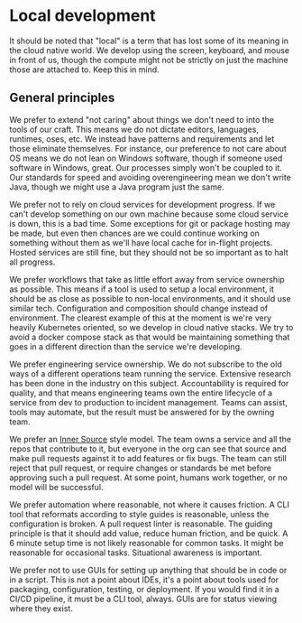 # Local development

It should be noted that "local" is a term that has lost some of its meaning in the cloud native world. We develop using the screen, keyboard, and mouse in front of us, though the compute might not be strictly on just the machine those are attached to. Keep this in mind.

## General principles

We prefer to extend "not caring" about things we don't need to into the tools of our craft. This means we do not dictate editors, languages, runtimes, oses, etc. We instead have patterns and requirements and let those eliminate themselves. For instance, our preference to not care about OS means we do not lean on Windows software, though if someone used software in Windows, great. Our processes simply won't be coupled to it. Our standards for speed and avoiding overengineering mean we don't write Java, though we might use a Java program just the same.

We prefer not to rely on cloud services for development progress. If we can't develop something on our own machine because some cloud service is down, this is a bad time. Some exceptions for git or package hosting may be made, but even then chances are we could continue working on something without them as we'll have local cache for in-flight projects. Hosted services are still fine, but they should not be so important as to halt all progress.

We prefer workflows that take as little effort away from service ownership as possible. This means if a tool is used to setup a local environment, it should be as close as possible to non-local environments, and it should use similar tech. Configuration and composition should change instead of environment. The clearest example of this at the moment is we're very heavily Kubernetes oriented, so we develop in cloud native stacks. We try to avoid a docker compose stack as that would be maintaining something that goes in a different direction than the service we're developing.

We prefer engineering service ownership. We do not subscribe to the old ways of a different operations team running the service. Extensive research has been done in the industry on this subject. Accountability is required for quality, and that means engineering teams own the entire lifecycle of a service from dev to production to incident management. Teams can assist, tools may automate, but the result must be answered for by the owning team.

We prefer an [Inner Source](https://en.wikipedia.org/wiki/Inner_source) style model. The team owns a service and all the repos that contribute to it, but everyone in the org can see that source and make pull requests against it to add features or fix bugs. The team can still reject that pull request, or require changes or standards be met before approving such a pull request. At some point, humans work together, or no model will be successful.

We prefer automation where reasonable, not where it causes friction. A CLI tool that reformats according to style guides is reasonable, unless the configuration is broken. A pull request linter is reasonable. The guiding principle is that it should add value, reduce human friction, and be quick. A 6 minute setup time is not likely reasonable for common tasks. It might be reasonable for occasional tasks. Situational awareness is important.

We prefer not to use GUIs for setting up anything that should be in code or in a script. This is not a point about IDEs, it's a point about tools used for packaging, configuration, testing, or deployment. If you would find it in a CI/CD pipeline, it must be a CLI tool, always. GUIs are for status viewing where they exist.
